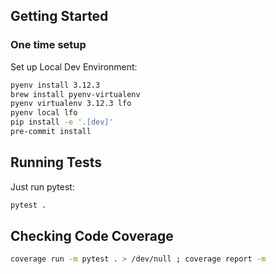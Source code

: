 ## Getting Started

### One time setup

<!-- Install the Core Tools package:
```bash
brew tap azure/functions
brew install azure-functions-core-tools@4
``` -->

Set up Local Dev Environment:
```bash
pyenv install 3.12.3
brew install pyenv-virtualenv
pyenv virtualenv 3.12.3 lfo
pyenv local lfo
pip install -e '.[dev]'
pre-commit install
```

<!-- ### For each function app

```bash
cp local.settings.example.json local.settings.json
```

## Publishing and Running
Publish to function app in azure:

Either in the command pallete "Azure Functions: Deploy to Function App..."

or via the cli:
```bash
func azure functionapp publish <function-app-name> --build remote
``` -->


## Running Tests

Just run pytest:

```bash
pytest .
```

## Checking Code Coverage

```bash
coverage run -m pytest . > /dev/null ; coverage report -m
```
